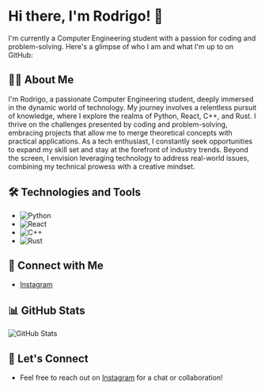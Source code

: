 # Hi there, I'm Rodrigo! 👋

I'm currently a Computer Engineering student with a passion for coding and problem-solving. Here's a glimpse of who I am and what I'm up to on GitHub:

## 👨‍💻 About Me

I'm Rodrigo, a passionate Computer Engineering student, deeply immersed in the dynamic world of technology. My journey involves a relentless pursuit of knowledge, where I explore the realms of Python, React, C++, and Rust. I thrive on the challenges presented by coding and problem-solving, embracing projects that allow me to merge theoretical concepts with practical applications. As a tech enthusiast, I constantly seek opportunities to expand my skill set and stay at the forefront of industry trends. Beyond the screen, I envision leveraging technology to address real-world issues, combining my technical prowess with a creative mindset.


## 🛠️ Technologies and Tools

- ![Python](https://img.shields.io/badge/Python-3776AB?style=flat-square&logo=python&logoColor=white)
- ![React](https://img.shields.io/badge/React-61DAFB?style=flat-square&logo=react&logoColor=white)
- ![C++](https://img.shields.io/badge/C++-00599C?style=flat-square&logo=c%2B%2B&logoColor=white)
- ![Rust](https://img.shields.io/badge/Rust-black?style=flat-square&logo=rust&logoColor=#E57324)

## 📸 Connect with Me

- [Instagram](https://www.instagram.com/Chucaflu11/)

## 📊 GitHub Stats

![GitHub Stats](https://github-readme-stats.vercel.app/api?username=Chucaflu11&show_icons=true&theme=radical)

## 🤝 Let's Connect

- Feel free to reach out on [Instagram](https://www.instagram.com/Chucaflu11/) for a chat or collaboration!

